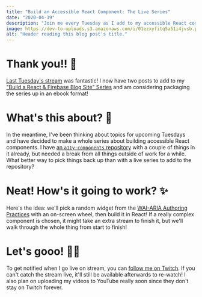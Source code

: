 ```yaml
---
title: "Build an Accessible React Component: The Live Series"
date: "2020-04-19"
description: "Join me every Tuesday as I add to my accessible React component library!"
image: https://dev-to-uploads.s3.amazonaws.com/i/01ezxyfitq5a51i4jvsb.png
alt: "Header reading this blog post's title."
---
```


# Thank you!! 🎉

[Last Tuesday's stream](https://dev.to/ashleemboyer/live-tonight-build-a-react-firebase-blog-site-pp8) was fantastic! I now have two posts to add to my ["Build a React & Firebase Blog Site" Series](https://dev.to/ashleemboyer/build-a-react-firebase-blog-site-part-1-4gn0) and am considering packaging the series up in an ebook format!

# What's this about? 🤔

In the meantime, I've been thinking about topics for upcoming Tuesdays and have decided to make a whole series about building accessible React components. I have [an `a11y-components` repository](https://gitlab.com/ashleemboyer/a11y-components) with a couple of things in it already, but needed a break from all things outside of work for a while. What better way to pick things back up than with a live series to add to the repository?

# Neat! How's it going to work? ✨

Here's the idea: we'll pick a random widget from the [WAI-ARIA Authoring Practices](https://www.w3.org/TR/wai-aria-practices) with an on-screen wheel, then build it in React! If a really complex component is chosen, it might take an extra stream to finish it, but we'll walk through the whole thing from start to finish!

# Let's gooo! 🏃‍♀️

To get notified when I go live on stream, you can [follow me on Twitch](https://twitch.tv/ashleemboyer). If you can't catch the stream live, it'll still be available afterwards to re-watch! I also plan on uploading my videos to YouTube really soon since they don't stay on Twitch forever.
